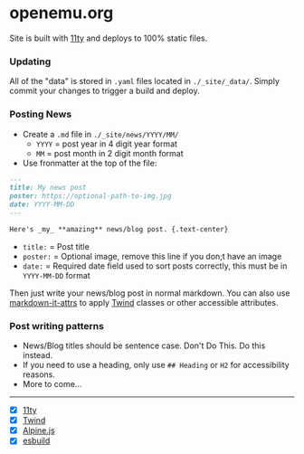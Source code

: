 # openemu.org

Site is built with [11ty](https://11ty.dev) and deploys to 100% static files.
### Updating

All of the "data" is stored in `.yaml` files located in `./_site/_data/`. Simply commit your changes to trigger a build and deploy.
### Posting News

- Create a `.md` file in `./_site/news/YYYY/MM/`
  - `YYYY` = post year in 4 digit year format
  - `MM` = post month in 2 digit month format
- Use fronmatter at the top of the file:
```md
---
title: My news post
poster: https://optional-path-to-img.jpg
date: YYYY-MM-DD
---

Here's _my_ **amazing** news/blog post. {.text-center}
```
- `title:` = Post title 
- `poster:` = Optional image, remove this line if you don;t have an image
- `date:` = Required date field used to sort posts correctly, this must be in `YYYY-MM-DD` format

Then just write your news/blog post in normal markdown. You can also use [markdown-it-attrs](https://github.com/arve0/markdown-it-attrs) to apply [Twind](https://twind.style) classes or other accessible attributes.

### Post writing patterns

- News/Blog titles should be sentence case. Don't Do This. Do this instead.
- If you need to use a heading, only use `## Heading` or `H2` for accessibility reasons.
- More to come...

---

- [x] [11ty](https://11ty.dev)
- [x] [Twind](https://twind.style)
- [x] [Alpine.js](https://alpinejs.dev)
- [x] [esbuild](https://esbuild.github.io)